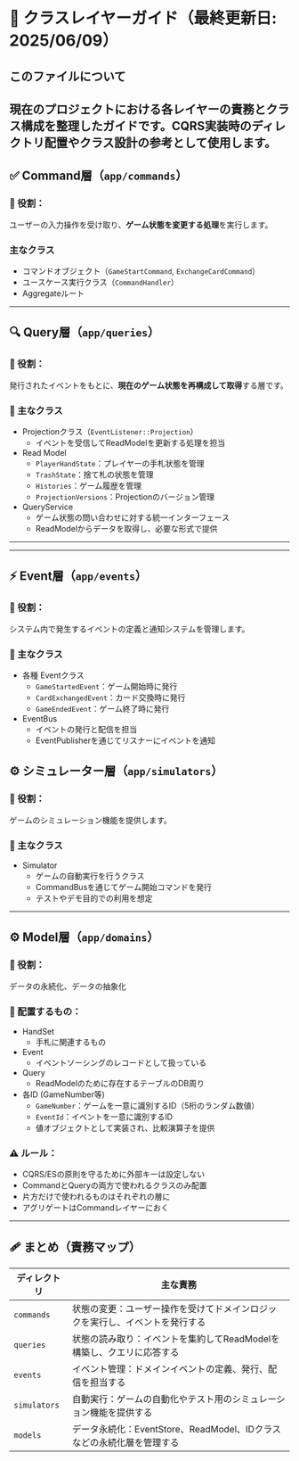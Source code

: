 # 📘 クラスレイヤーガイド（最終更新日: 2025/06/09）

## このファイルについて
現在のプロジェクトにおける各レイヤーの責務とクラス構成を整理したガイドです。CQRS実装時のディレクトリ配置やクラス設計の参考として使用します。
---

## ✅ Command層（`app/commands`）

### 📌 役割：
ユーザーの入力操作を受け取り、**ゲーム状態を変更する処理**を実行します。

### 主なクラス
- コマンドオブジェクト（`GameStartCommand`, `ExchangeCardCommand`）
- ユースケース実行クラス（`CommandHandler`）
- Aggregateルート

---

## 🔍 Query層（`app/queries`）

### 📌 役割：
発行されたイベントをもとに、**現在のゲーム状態を再構成して取得**する層です。

### 📁 主なクラス
- Projectionクラス（`EventListener::Projection`）
    - イベントを受信してReadModelを更新する処理を担当
- Read Model
    - `PlayerHandState`：プレイヤーの手札状態を管理
    - `TrashState`：捨て札の状態を管理  
    - `Histories`：ゲーム履歴を管理
    - `ProjectionVersions`：Projectionのバージョン管理
- QueryService
    - ゲーム状態の問い合わせに対する統一インターフェース
    - ReadModelからデータを取得し、必要な形式で提供

---

---

## ⚡ Event層（`app/events`）

### 📌 役割：
システム内で発生するイベントの定義と通知システムを管理します。

### 📁 主なクラス
- 各種 Eventクラス
    - `GameStartedEvent`：ゲーム開始時に発行
    - `CardExchangedEvent`：カード交換時に発行
    - `GameEndedEvent`：ゲーム終了時に発行
- EventBus
    - イベントの発行と配信を担当
    - EventPublisherを通じてリスナーにイベントを通知



## ⚙️ シミュレーター層（`app/simulators`）

### 📌 役割：
ゲームのシミュレーション機能を提供します。


### 📁 主なクラス
- Simulator
    - ゲームの自動実行を行うクラス
    - CommandBusを通じてゲーム開始コマンドを発行
    - テストやデモ目的での利用を想定


---

## ⚙️ Model層（`app/domains`）

### 📌 役割：
データの永続化、データの抽象化

### 📁 配置するもの：
- HandSet
    - 手札に関連するもの
- Event
    - イベントソーシングのレコードとして扱っている
- Query
    - ReadModelのために存在するテーブルのDB周り
- 各ID (GameNumber等)
    - `GameNumber`：ゲームを一意に識別するID（5桁のランダム数値）
    - `EventId`：イベントを一意に識別するID
    - 値オブジェクトとして実装され、比較演算子を提供

### ⚠️ ルール：
- CQRS/ESの原則を守るために外部キーは設定しない
- CommandとQueryの両方で使われるクラスのみ配置
- 片方だけで使われるものはそれぞれの層に
- アグリゲートはCommandレイヤーにおく

---



## 🩹 まとめ（責務マップ）

| ディレクトリ | 主な責務 |
|-------------|-----------|
| `commands` | 状態の変更：ユーザー操作を受けてドメインロジックを実行し、イベントを発行する |
| `queries` | 状態の読み取り：イベントを集約してReadModelを構築し、クエリに応答する |
| `events` | イベント管理：ドメインイベントの定義、発行、配信を担当する |
| `simulators` | 自動実行：ゲームの自動化やテスト用のシミュレーション機能を提供する |
| `models` | データ永続化：EventStore、ReadModel、IDクラスなどの永続化層を管理する |


